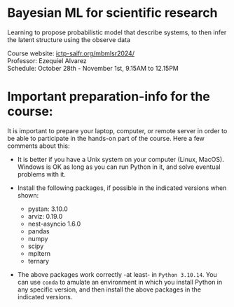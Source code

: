 # Bayesian ML for scientific research
Learning to propose probabilistic model that describe systems, to then infer the latent structure using the observe data

Course website: <a href='https://www.ictp-saifr.org/mbmlsr2024/'>ictp-saifr.org/mbmlsr2024/</a><br>
Professor: Ezequiel Alvarez <br>
Schedule: October 28th - November 1st, 9.15AM to 12.15PM


# Important preparation-info for the course:

It is important to prepare your laptop, computer, or remote server in order to be able to participate in the hands-on part of the course. Here a few comments about this:

- It is better if you have a Unix system on your computer (Linux, MacOS).  Windows is OK as long as you can run Python in it, and solve eventual problems with it.
- Install the following packages, if possible in the indicated versions when shown:
  - pystan:                    3.10.0
  - arviz:                     0.19.0
  - nest-asyncio               1.6.0
  - pandas
  - numpy
  - scipy
  - mpltern
  - ternary
  
- The above packages work correctly -at least- in ``Python 3.10.14``.  You can use ``conda`` to amulate an environment in which you install Python in any specific version, and then install the above packages in the indicated versions.



